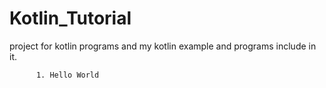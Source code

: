 # Kotlin_Tutorial
project for kotlin programs and my kotlin example and programs include in it.
 
 
          1. Hello World
